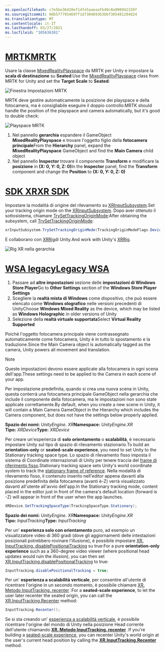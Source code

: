 ```yaml
---
ms.openlocfilehash: c7e5be36420ef14fe5aaeaafb49c0a990942339f
ms.sourcegitcommit: 0db5777954697f1d738469363bbf385481204d24
ms.translationtype: MT
ms.contentlocale: it-IT
ms.lasthandoff: 03/27/2021
ms.locfileid: "105636381"
---
```

# <a name="mrtk"></a>[<span data-ttu-id="097a1-101">MRTK</span><span class="sxs-lookup"><span data-stu-id="097a1-101">MRTK</span></span>](#tab/mrtk)
<!-- NEVER CHANGE THE ABOVE LINE! -->

<span data-ttu-id="097a1-102">Usare la classe [MixedRealityPlayspace](https://docs.microsoft.com/dotnet/api/microsoft.mixedreality.toolkit.mixedrealityplayspace) da MRTK per Unity e impostare la **scala di destinazione** su **Seated**:</span><span class="sxs-lookup"><span data-stu-id="097a1-102">Use the [MixedRealityPlayspace](https://docs.microsoft.com/dotnet/api/microsoft.mixedreality.toolkit.mixedrealityplayspace) class from MRTK for Unity and set the **Target Scale** to **Seated**:</span></span>

![Finestra Impostazioni MRTK](../../images/mrtk-target-scale.png)

<span data-ttu-id="097a1-104">MRTK deve gestire automaticamente la posizione dei playspace e della fotocamera, ma è consigliabile eseguire il doppio controllo:</span><span class="sxs-lookup"><span data-stu-id="097a1-104">MRTK should handle the position of the playspace and camera automatically, but it's good to double check:</span></span>

![Playspace MRTK](../../images/mrtk-playspace.png)

1. <span data-ttu-id="097a1-106">Nel pannello **gerarchia** espandere il GameObject **MixedRealityPlayspace** e trovare l'oggetto figlio della **fotocamera principale**</span><span class="sxs-lookup"><span data-stu-id="097a1-106">From the **Hierarchy** panel, expand the **MixedRealityPlayspace** GameObject and find the **Main Camera** child object</span></span>
2. <span data-ttu-id="097a1-107">Nel pannello **Inspector** trovare il componente **Transform** e modificare la **posizione** in **(X: 0, Y: 0, Z: 0)**</span><span class="sxs-lookup"><span data-stu-id="097a1-107">In the **Inspector** panel, find the **Transform** component and change the **Position** to **(X: 0, Y: 0, Z: 0)**</span></span>

# <a name="xr-sdk"></a>[<span data-ttu-id="097a1-108">SDK XR</span><span class="sxs-lookup"><span data-stu-id="097a1-108">XR SDK</span></span>](#tab/xr)
<!-- NEVER CHANGE THE ABOVE LINE! -->

<span data-ttu-id="097a1-109">Impostare la modalità di origine del rilevamento su [XRInputSubsystem](https://docs.unity3d.com/Documentation/ScriptReference/XR.XRInputSubsystem.html).</span><span class="sxs-lookup"><span data-stu-id="097a1-109">Set your tracking origin mode on the [XRInputSubsystem](https://docs.unity3d.com/Documentation/ScriptReference/XR.XRInputSubsystem.html).</span></span> <span data-ttu-id="097a1-110">Dopo aver ottenuto il sottosistema, chiamare [TrySetTrackingOriginMode](https://docs.unity3d.com/Documentation/ScriptReference/XR.XRInputSubsystem.TrySetTrackingOriginMode.html):</span><span class="sxs-lookup"><span data-stu-id="097a1-110">After obtaining the subsystem, call [TrySetTrackingOriginMode](https://docs.unity3d.com/Documentation/ScriptReference/XR.XRInputSubsystem.TrySetTrackingOriginMode.html):</span></span>

```cs
xrInputSubsystem.TrySetTrackingOriginMode(TrackingOriginModeFlags.Device);
```

<span data-ttu-id="097a1-111">E collaborano con [XRRig](https://docs.unity3d.com/Manual/configuring-project-for-xr.html)di Unity.</span><span class="sxs-lookup"><span data-stu-id="097a1-111">And work with Unity's [XRRig](https://docs.unity3d.com/Manual/configuring-project-for-xr.html).</span></span>

![Rig XR nella gerarchia](../../images/xrsdk-xrrig.png)

# <a name="legacy-wsa"></a>[<span data-ttu-id="097a1-113">WSA legacy</span><span class="sxs-lookup"><span data-stu-id="097a1-113">Legacy WSA</span></span>](#tab/wsa)
<!-- NEVER CHANGE THE ABOVE LINE! -->

1. <span data-ttu-id="097a1-114">Passare ad **altre impostazioni** sezione delle **impostazioni di Windows Store Player**</span><span class="sxs-lookup"><span data-stu-id="097a1-114">Go to **Other Settings** section of the **Windows Store Player Settings**</span></span>
2. <span data-ttu-id="097a1-115">Scegliere la **realtà mista di Windows** come dispositivo, che può essere elencato come **Windows olografico** nelle versioni precedenti di Unity</span><span class="sxs-lookup"><span data-stu-id="097a1-115">Choose **Windows Mixed Reality** as the device, which may be listed as **Windows Holographic** in older versions of Unity</span></span>
3. <span data-ttu-id="097a1-116">Selezione della **realtà virtuale supportata**</span><span class="sxs-lookup"><span data-stu-id="097a1-116">Select **Virtual Reality Supported**</span></span>

<span data-ttu-id="097a1-117">Poiché l'oggetto fotocamera principale viene contrassegnato automaticamente come fotocamera, Unity è in tutto lo spostamento e la traduzione.</span><span class="sxs-lookup"><span data-stu-id="097a1-117">Since the Main Camera object is automatically tagged as the camera, Unity powers all movement and translation.</span></span>

>[!NOTE]
><span data-ttu-id="097a1-118">Queste impostazioni devono essere applicate alla fotocamera in ogni scena dell'app.</span><span class="sxs-lookup"><span data-stu-id="097a1-118">These settings need to be applied to the Camera in each scene of your app.</span></span>
>
><span data-ttu-id="097a1-119">Per impostazione predefinita, quando si crea una nuova scena in Unity, questa conterrà una fotocamera principale GameObject nella gerarchia che include il componente della fotocamera, ma le impostazioni non sono state applicate correttamente.</span><span class="sxs-lookup"><span data-stu-id="097a1-119">By default, when you create a new scene in Unity, it will contain a Main Camera GameObject in the Hierarchy which includes the Camera component, but does not have the settings below properly applied.</span></span>

<span data-ttu-id="097a1-120">**Spazio dei nomi:** *UnityEngine. XR*</span><span class="sxs-lookup"><span data-stu-id="097a1-120">**Namespace:** *UnityEngine.XR*</span></span><br>
<span data-ttu-id="097a1-121">**Tipo:** *XRDevice*</span><span class="sxs-lookup"><span data-stu-id="097a1-121">**Type:** *XRDevice*</span></span>

<span data-ttu-id="097a1-122">Per creare un'esperienza di **solo orientamento** o **scalabilità**, è necessario impostare Unity sul tipo di spazio di rilevamento stazionario.</span><span class="sxs-lookup"><span data-stu-id="097a1-122">To build an **orientation-only** or **seated-scale experience**, you need to set Unity to the Stationary tracking space type.</span></span> <span data-ttu-id="097a1-123">Lo spazio di rilevamento fisso imposta il sistema di Coordinate internazionali di Unity per tenere traccia del [frame di riferimento fisso](../../../../design/coordinate-systems.md#spatial-coordinate-systems).</span><span class="sxs-lookup"><span data-stu-id="097a1-123">Stationary tracking space sets Unity's world coordinate system to track the [stationary frame of reference](../../../../design/coordinate-systems.md#spatial-coordinate-systems).</span></span> <span data-ttu-id="097a1-124">Nella modalità di rilevamento fisso, il contenuto inserito nell'editor appena davanti alla posizione predefinita della fotocamera (avanti è-Z) verrà visualizzato davanti all'utente all'avvio dell'app.</span><span class="sxs-lookup"><span data-stu-id="097a1-124">In the Stationary tracking mode, content placed in the editor just in front of the camera's default location (forward is -Z) will appear in front of the user when the app launches.</span></span>

```cs
XRDevice.SetTrackingSpaceType(TrackingSpaceType.Stationary);
```

<span data-ttu-id="097a1-125">**Spazio dei nomi:** *UnityEngine. XR*</span><span class="sxs-lookup"><span data-stu-id="097a1-125">**Namespace:** *UnityEngine.XR*</span></span><br>
<span data-ttu-id="097a1-126">**Tipo:** *InputTracking*</span><span class="sxs-lookup"><span data-stu-id="097a1-126">**Type:** *InputTracking*</span></span>

<span data-ttu-id="097a1-127">Per un' **esperienza solo con orientamento** puro, ad esempio un visualizzatore video di 360 gradi (dove gli aggiornamenti delle intestazioni posizionali potrebbero rovinare l'illusione), è possibile impostare [XR. InputTracking. disablePositionalTracking](https://docs.unity3d.com/ScriptReference/XR.InputTracking-disablePositionalTracking.html) su true:</span><span class="sxs-lookup"><span data-stu-id="097a1-127">For a pure **orientation-only experience** such as a 360-degree video viewer (where positional head updates would ruin the illusion), you can then set [XR.InputTracking.disablePositionalTracking](https://docs.unity3d.com/ScriptReference/XR.InputTracking-disablePositionalTracking.html) to true:</span></span>

```cs
InputTracking.disablePositionalTracking = true;
```

<span data-ttu-id="097a1-128">Per un' **esperienza a scalabilità verticale**, per consentire all'utente di ricentrare l'origine in un secondo momento, è possibile chiamare [XR. Metodo InputTracking. recenter](https://docs.unity3d.com/ScriptReference/XR.InputTracking.Recenter.html) :</span><span class="sxs-lookup"><span data-stu-id="097a1-128">For a **seated-scale experience**, to let the user later recenter the seated origin, you can call the [XR.InputTracking.Recenter](https://docs.unity3d.com/ScriptReference/XR.InputTracking.Recenter.html) method:</span></span>

```cs
InputTracking.Recenter();
```

<span data-ttu-id="097a1-129">Se si sta creando un' [esperienza a scalabilità verticale](../../../../design/coordinate-systems.md), è possibile ricentrare l'origine del mondo di Unity nella posizione Head corrente dell'utente chiamando **[XR. Metodo InputTracking. recenter](https://docs.unity3d.com/ScriptReference/XR.InputTracking.Recenter.html)** .</span><span class="sxs-lookup"><span data-stu-id="097a1-129">If you're building a [seated-scale experience](../../../../design/coordinate-systems.md), you can recenter Unity's world origin at the user's current head position by calling the **[XR.InputTracking.Recenter](https://docs.unity3d.com/ScriptReference/XR.InputTracking.Recenter.html)** method.</span></span>